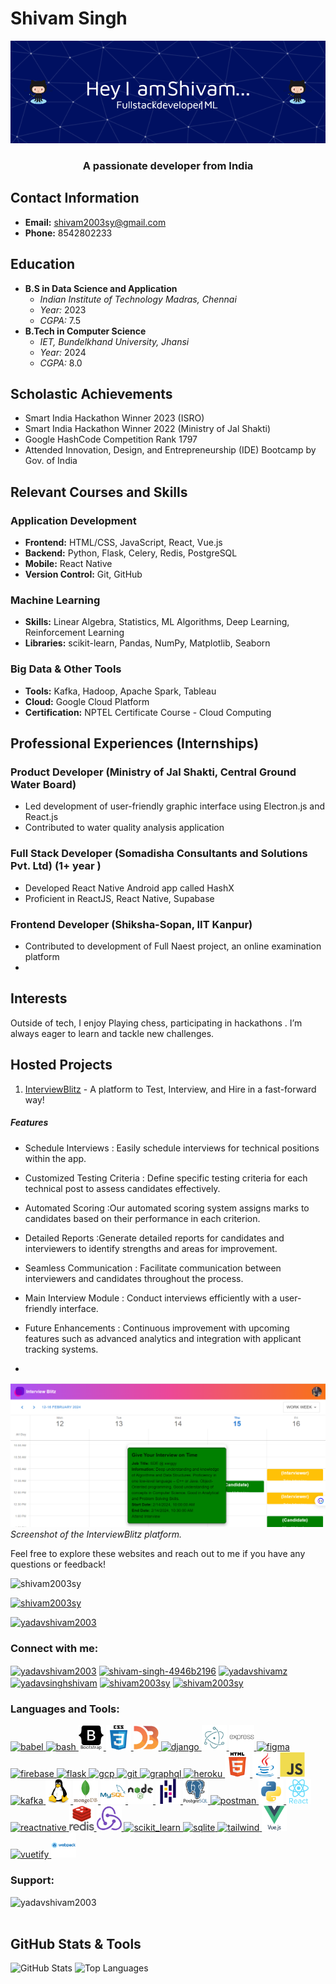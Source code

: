 # Shivam Singh
[![Header](./header.png)](https://www.linkedin.com/in/shivam-singh-6b062a212/)
<h3 align="center">A passionate  developer from India</h3>


## Contact Information
- **Email:** shivam2003sy@gmail.com
- **Phone:** 8542802233

## Education
- **B.S in Data Science and Application**
  - *Indian Institute of Technology Madras, Chennai*
  - *Year:* 2023
  - *CGPA:* 7.5
- **B.Tech in Computer Science**
  - *IET, Bundelkhand University, Jhansi*
  - *Year:* 2024
  - *CGPA:* 8.0
## Scholastic Achievements
- Smart India Hackathon Winner 2023 (ISRO)
- Smart India Hackathon Winner 2022 (Ministry of Jal Shakti)
- Google HashCode Competition Rank 1797
- Attended Innovation, Design, and Entrepreneurship (IDE) Bootcamp by Gov. of India

## Relevant Courses and Skills
### Application Development
- **Frontend:** HTML/CSS, JavaScript, React, Vue.js
- **Backend:** Python, Flask, Celery, Redis, PostgreSQL
- **Mobile:** React Native
- **Version Control:** Git, GitHub

### Machine Learning
- **Skills:** Linear Algebra, Statistics, ML Algorithms, Deep Learning, Reinforcement Learning
- **Libraries:** scikit-learn, Pandas, NumPy, Matplotlib, Seaborn

### Big Data & Other Tools
- **Tools:** Kafka, Hadoop, Apache Spark, Tableau
- **Cloud:** Google Cloud Platform
- **Certification:** NPTEL Certificate Course - Cloud Computing

## Professional Experiences (Internships)
### Product Developer (Ministry of Jal Shakti, Central Ground Water Board)
- Led development of user-friendly graphic interface using Electron.js and React.js
- Contributed to water quality analysis application

### Full Stack Developer (Somadisha Consultants and Solutions Pvt. Ltd) (1+ year )
- Developed React Native Android app called HashX
- Proficient in ReactJS, React Native, Supabase

### Frontend Developer (Shiksha-Sopan, IIT Kanpur)
- Contributed to development of Full Naest project, an online examination platform
- 
## Interests
Outside of tech, I enjoy Playing chess, participating in hackathons . I’m always eager to learn and tackle new challenges.


## Hosted Projects

1. [InterviewBlitz](https://interview-blitz.vercel.app/) - A platform to Test, Interview, and Hire in a fast-forward way! 

##### Features

-  Schedule Interviews :  Easily schedule interviews for technical positions within the app.

- Customized Testing Criteria : Define specific testing criteria for each technical post to assess candidates effectively.

- Automated Scoring  :Our automated scoring system assigns marks to candidates based on their performance in each criterion.

- Detailed Reports :Generate detailed reports for candidates and interviewers to identify strengths and areas for improvement.

- Seamless Communication : Facilitate communication between interviewers and candidates throughout the process.

- Main Interview Module  : Conduct interviews efficiently with a user-friendly interface.

- Future Enhancements : Continuous improvement with upcoming features such as advanced analytics and integration with applicant tracking systems.
- 
![InterviewBlitz Screenshot](interviews.png)
*Screenshot of the InterviewBlitz platform.*
<!-- 
1. [Portfolio Website](https://example.com/portfolio) - A showcase of my projects and skills.
   ![Portfolio Website Screenshot](screenshots/portfolio.png)

2. [Online Store](https://example.com/store) - An e-commerce website selling handmade crafts.
   ![Online Store Screenshot](screenshots/store.png) -->

Feel free to explore these websites and reach out to me if you have any questions or feedback!



<p align="left"> <img src="https://komarev.com/ghpvc/?username=shivam2003sy&label=Profile%20views&color=0e75b6&style=flat" alt="shivam2003sy" /> </p>

<p align="left"> <a href="https://github.com/ryo-ma/github-profile-trophy"><img src="https://github-profile-trophy.vercel.app/?username=shivam2003sy" alt="shivam2003sy" /></a> </p>

<p align="left"> <a href="https://twitter.com/yadavshivam2003" target="blank"><img src="https://img.shields.io/twitter/follow/yadavshivam2003?logo=twitter&style=for-the-badge" alt="yadavshivam2003" /></a> </p>

<h3 align="left">Connect with me:</h3>
<p align="left">
<a href="https://twitter.com/yadavshivam2003" target="blank"><img align="center" src="https://raw.githubusercontent.com/rahuldkjain/github-profile-readme-generator/master/src/images/icons/Social/twitter.svg" alt="yadavshivam2003" height="30" width="40" /></a>
<a href="https://linkedin.com/in/shivam-singh-4946b2196" target="blank"><img align="center" src="https://raw.githubusercontent.com/rahuldkjain/github-profile-readme-generator/master/src/images/icons/Social/linked-in-alt.svg" alt="shivam-singh-4946b2196" height="30" width="40" /></a>
<a href="https://kaggle.com/yadavshivamz" target="blank"><img align="center" src="https://raw.githubusercontent.com/rahuldkjain/github-profile-readme-generator/master/src/images/icons/Social/kaggle.svg" alt="yadavshivamz" height="30" width="40" /></a>
<a href="https://instagram.com/yadavsinghshivam" target="blank"><img align="center" src="https://raw.githubusercontent.com/rahuldkjain/github-profile-readme-generator/master/src/images/icons/Social/instagram.svg" alt="yadavsinghshivam" height="30" width="40" /></a>
<a href="https://www.hackerrank.com/shivam2003sy" target="blank"><img align="center" src="https://raw.githubusercontent.com/rahuldkjain/github-profile-readme-generator/master/src/images/icons/Social/hackerrank.svg" alt="shivam2003sy" height="30" width="40" /></a>
<a href="https://www.leetcode.com/shivam2003sy" target="blank"><img align="center" src="https://raw.githubusercontent.com/rahuldkjain/github-profile-readme-generator/master/src/images/icons/Social/leet-code.svg" alt="shivam2003sy" height="30" width="40" /></a>
</p>
<h3 align="left">Languages and Tools:</h3>
<p align="left"> <a href="https://babeljs.io/" target="_blank" rel="noreferrer"> <img src="https://www.vectorlogo.zone/logos/babeljs/babeljs-icon.svg" alt="babel" width="40" height="40"/> </a> <a href="https://www.gnu.org/software/bash/" target="_blank" rel="noreferrer"> <img src="https://www.vectorlogo.zone/logos/gnu_bash/gnu_bash-icon.svg" alt="bash" width="40" height="40"/> </a> <a href="https://getbootstrap.com" target="_blank" rel="noreferrer"> <img src="https://raw.githubusercontent.com/devicons/devicon/master/icons/bootstrap/bootstrap-plain-wordmark.svg" alt="bootstrap" width="40" height="40"/> </a> <a href="https://www.w3schools.com/css/" target="_blank" rel="noreferrer"> <img src="https://raw.githubusercontent.com/devicons/devicon/master/icons/css3/css3-original-wordmark.svg" alt="css3" width="40" height="40"/> </a> <a href="https://d3js.org/" target="_blank" rel="noreferrer"> <img src="https://raw.githubusercontent.com/devicons/devicon/master/icons/d3js/d3js-original.svg" alt="d3js" width="40" height="40"/> </a> <a href="https://www.djangoproject.com/" target="_blank" rel="noreferrer"> <img src="https://cdn.worldvectorlogo.com/logos/django.svg" alt="django" width="40" height="40"/> </a> <a href="https://www.electronjs.org" target="_blank" rel="noreferrer"> <img src="https://raw.githubusercontent.com/devicons/devicon/master/icons/electron/electron-original.svg" alt="electron" width="40" height="40"/> </a> <a href="https://expressjs.com" target="_blank" rel="noreferrer"> <img src="https://raw.githubusercontent.com/devicons/devicon/master/icons/express/express-original-wordmark.svg" alt="express" width="40" height="40"/> </a> <a href="https://www.figma.com/" target="_blank" rel="noreferrer"> <img src="https://www.vectorlogo.zone/logos/figma/figma-icon.svg" alt="figma" width="40" height="40"/> </a> <a href="https://firebase.google.com/" target="_blank" rel="noreferrer"> <img src="https://www.vectorlogo.zone/logos/firebase/firebase-icon.svg" alt="firebase" width="40" height="40"/> </a> <a href="https://flask.palletsprojects.com/" target="_blank" rel="noreferrer"> <img src="https://www.vectorlogo.zone/logos/pocoo_flask/pocoo_flask-icon.svg" alt="flask" width="40" height="40"/> </a> <a href="https://cloud.google.com" target="_blank" rel="noreferrer"> <img src="https://www.vectorlogo.zone/logos/google_cloud/google_cloud-icon.svg" alt="gcp" width="40" height="40"/> </a> <a href="https://git-scm.com/" target="_blank" rel="noreferrer"> <img src="https://www.vectorlogo.zone/logos/git-scm/git-scm-icon.svg" alt="git" width="40" height="40"/> </a> <a href="https://graphql.org" target="_blank" rel="noreferrer"> <img src="https://www.vectorlogo.zone/logos/graphql/graphql-icon.svg" alt="graphql" width="40" height="40"/> </a> <a href="https://heroku.com" target="_blank" rel="noreferrer"> <img src="https://www.vectorlogo.zone/logos/heroku/heroku-icon.svg" alt="heroku" width="40" height="40"/> </a> <a href="https://www.w3.org/html/" target="_blank" rel="noreferrer"> <img src="https://raw.githubusercontent.com/devicons/devicon/master/icons/html5/html5-original-wordmark.svg" alt="html5" width="40" height="40"/> </a> <a href="https://www.java.com" target="_blank" rel="noreferrer"> <img src="https://raw.githubusercontent.com/devicons/devicon/master/icons/java/java-original.svg" alt="java" width="40" height="40"/> </a> <a href="https://developer.mozilla.org/en-US/docs/Web/JavaScript" target="_blank" rel="noreferrer"> <img src="https://raw.githubusercontent.com/devicons/devicon/master/icons/javascript/javascript-original.svg" alt="javascript" width="40" height="40"/> </a> <a href="https://kafka.apache.org/" target="_blank" rel="noreferrer"> <img src="https://www.vectorlogo.zone/logos/apache_kafka/apache_kafka-icon.svg" alt="kafka" width="40" height="40"/> </a> <a href="https://www.linux.org/" target="_blank" rel="noreferrer"> <img src="https://raw.githubusercontent.com/devicons/devicon/master/icons/linux/linux-original.svg" alt="linux" width="40" height="40"/> </a> <a href="https://www.mongodb.com/" target="_blank" rel="noreferrer"> <img src="https://raw.githubusercontent.com/devicons/devicon/master/icons/mongodb/mongodb-original-wordmark.svg" alt="mongodb" width="40" height="40"/> </a> <a href="https://www.mysql.com/" target="_blank" rel="noreferrer"> <img src="https://raw.githubusercontent.com/devicons/devicon/master/icons/mysql/mysql-original-wordmark.svg" alt="mysql" width="40" height="40"/> </a> <a href="https://nodejs.org" target="_blank" rel="noreferrer"> <img src="https://raw.githubusercontent.com/devicons/devicon/master/icons/nodejs/nodejs-original-wordmark.svg" alt="nodejs" width="40" height="40"/> </a> <a href="https://pandas.pydata.org/" target="_blank" rel="noreferrer"> <img src="https://raw.githubusercontent.com/devicons/devicon/2ae2a900d2f041da66e950e4d48052658d850630/icons/pandas/pandas-original.svg" alt="pandas" width="40" height="40"/> </a> <a href="https://www.postgresql.org" target="_blank" rel="noreferrer"> <img src="https://raw.githubusercontent.com/devicons/devicon/master/icons/postgresql/postgresql-original-wordmark.svg" alt="postgresql" width="40" height="40"/> </a> <a href="https://postman.com" target="_blank" rel="noreferrer"> <img src="https://www.vectorlogo.zone/logos/getpostman/getpostman-icon.svg" alt="postman" width="40" height="40"/> </a> <a href="https://www.python.org" target="_blank" rel="noreferrer"> <img src="https://raw.githubusercontent.com/devicons/devicon/master/icons/python/python-original.svg" alt="python" width="40" height="40"/> </a> <a href="https://reactjs.org/" target="_blank" rel="noreferrer"> <img src="https://raw.githubusercontent.com/devicons/devicon/master/icons/react/react-original-wordmark.svg" alt="react" width="40" height="40"/> </a> <a href="https://reactnative.dev/" target="_blank" rel="noreferrer"> <img src="https://reactnative.dev/img/header_logo.svg" alt="reactnative" width="40" height="40"/> </a> <a href="https://redis.io" target="_blank" rel="noreferrer"> <img src="https://raw.githubusercontent.com/devicons/devicon/master/icons/redis/redis-original-wordmark.svg" alt="redis" width="40" height="40"/> </a> <a href="https://redux.js.org" target="_blank" rel="noreferrer"> <img src="https://raw.githubusercontent.com/devicons/devicon/master/icons/redux/redux-original.svg" alt="redux" width="40" height="40"/> </a> <a href="https://scikit-learn.org/" target="_blank" rel="noreferrer"> <img src="https://upload.wikimedia.org/wikipedia/commons/0/05/Scikit_learn_logo_small.svg" alt="scikit_learn" width="40" height="40"/> </a> <a href="https://www.sqlite.org/" target="_blank" rel="noreferrer"> <img src="https://www.vectorlogo.zone/logos/sqlite/sqlite-icon.svg" alt="sqlite" width="40" height="40"/> </a> <a href="https://tailwindcss.com/" target="_blank" rel="noreferrer"> <img src="https://www.vectorlogo.zone/logos/tailwindcss/tailwindcss-icon.svg" alt="tailwind" width="40" height="40"/> </a> <a href="https://vuejs.org/" target="_blank" rel="noreferrer"> <img src="https://raw.githubusercontent.com/devicons/devicon/master/icons/vuejs/vuejs-original-wordmark.svg" alt="vuejs" width="40" height="40"/> </a> <a href="https://vuetifyjs.com/en/" target="_blank" rel="noreferrer"> <img src="https://bestofjs.org/logos/vuetify.svg" alt="vuetify" width="40" height="40"/> </a> <a href="https://webpack.js.org" target="_blank" rel="noreferrer"> <img src="https://raw.githubusercontent.com/devicons/devicon/d00d0969292a6569d45b06d3f350f463a0107b0d/icons/webpack/webpack-original-wordmark.svg" alt="webpack" width="40" height="40"/> </a> </p>

<h3 align="left">Support:</h3>
<p><a href="https://www.buymeacoffee.com/yadavshivam2003"> <img align="left" src="https://cdn.buymeacoffee.com/buttons/v2/default-yellow.png" height="50" width="210" alt="yadavshivam2003" /></a></p><br><br>



## GitHub Stats & Tools
![GitHub Stats](https://github-readme-stats.vercel.app/api?username=shivam2003sy&show_icons=true&theme=tokyonight)
![Top Languages](https://github-readme-stats.vercel.app/api/top-langs/?username=Shivam2003sy&theme=tokyonight)

